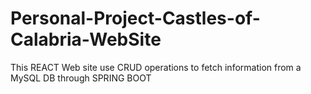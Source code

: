 # Personal-Project-Castles-of-Calabria-WebSite
This REACT Web site use CRUD operations to fetch information from a MySQL DB through SPRING BOOT
